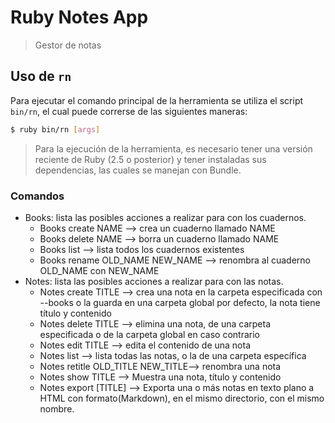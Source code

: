 # Ruby Notes App

> Gestor de notas

## Uso de `rn`

Para ejecutar el comando principal de la herramienta se utiliza el script `bin/rn`, el cual
puede correrse de las siguientes maneras:

```bash
$ ruby bin/rn [args]
```
>Para la ejecución de la herramienta, es necesario tener una versión reciente de
> Ruby (2.5 o posterior) y tener instaladas sus dependencias, las cuales se manejan con
> Bundle. 

### Comandos
* Books: lista las posibles acciones a realizar para con los cuadernos.
  - Books create NAME --> crea un cuaderno llamado NAME
  - Books delete NAME --> borra un cuaderno llamado NAME
  - Books list --> lista todos los cuadernos existentes
  - Books rename OLD_NAME NEW_NAME --> renombra al cuaderno OLD_NAME con NEW_NAME
* Notes: lista las posibles acciones a realizar para con las notas.
  - Notes create TITLE --> crea una nota en la carpeta especificada con --books o la guarda en una carpeta global por defecto, la nota tiene título y contenido
  - Notes delete TITLE --> elimina una nota, de una carpeta especificada o de la carpeta global en caso contrario 
  - Notes edit TITLE --> edita el contenido de una nota
  - Notes list --> lista todas las notas, o la de una carpeta específica
  - Notes retitle OLD_TITLE NEW_TITLE--> renombra una nota
  - Notes show TITLE --> Muestra una nota, título y contenido
  - Notes export [TITLE] --> Exporta una o más notas en texto plano a HTML con formato(Markdown), en el mismo directorio, con el mismo nombre. 
